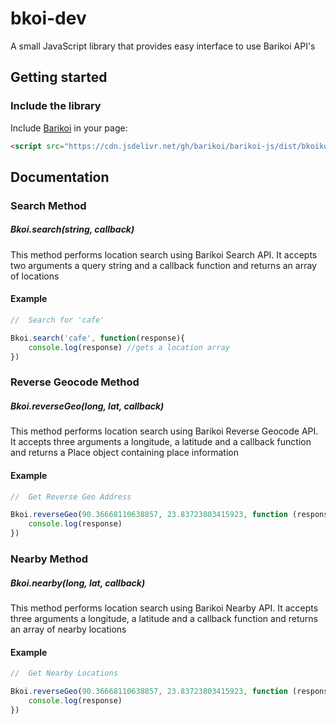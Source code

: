 
# bkoi-dev
A small JavaScript library that provides easy interface to use Barikoi API's

## Getting started

### Include the library

Include [Barikoi](bkoi-lib.js) in your page:  
```html
<script src="https://cdn.jsdelivr.net/gh/barikoi/barikoi-js/dist/bkoikoi.js?key:YOUR_API_KEY"></script>
```

## Documentation
### Search Method
##### Bkoi.search(string, callback)
This method performs location search using Barikoi Search API. It accepts two arguments
a query string and a callback function and returns an array of locations 
#### Example
```js
//  Search for 'cafe'

Bkoi.search('cafe', function(response){
 	console.log(response) //gets a location array 
})
```

### Reverse Geocode Method
##### Bkoi.reverseGeo(long, lat, callback)
This method performs location search using Barikoi Reverse Geocode API. It accepts three arguments
a longitude, a latitude and a callback function and returns a Place object containing place information
#### Example
```js
//  Get Reverse Geo Address

Bkoi.reverseGeo(90.36668110638857, 23.83723803415923, function (response) {
	console.log(response)
})
```

### Nearby Method
##### Bkoi.nearby(long, lat, callback)
This method performs location search using Barikoi Nearby API. It accepts three arguments
a longitude, a latitude and a callback function and returns an array of nearby locations
#### Example
```js
//  Get Nearby Locations

Bkoi.reverseGeo(90.36668110638857, 23.83723803415923, function (response) {
	console.log(response)
})
```


